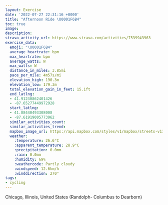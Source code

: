 ```yaml
---
layout: Exercise
date: '2022-07-27 22:31:16 +0000'
title: "Afternoon Ride \U0001F6B4"
toc: true
image:
description:
strava_activity_url: https://www.strava.com/activities/7539943963
exercise_data:
  emoji: "\U0001F6B4"
  average_heartrate: bpm
  max_heartrate: bpm
  average_watts: W
  max_watts: W
  distance_in_miles: 3.85mi
  pace_per_mile: 4m57s/mi
  elevation_high: 190.3m
  elevation_low: 179.3m
  total_elevation_gain_in_feet: 15.1ft
  end_latlng:
  - 41.91230862401426
  - -87.65277449972928
  start_latlng:
  - 41.88440493308008
  - -87.61919005773962
  similar_activities_count:
  similar_activities_trend:
  mapbox_image_url: https://api.mapbox.com/styles/v1/mapbox/streets-v11/static/path-5+787af2-1.0(ops~F%7CbxuOHXE%60%40%40dAK%40ENOPIlAGDKBALD%40I%3FCF%3F%5E%5CTBPD%5C%3F%5CCV%40PEf%40%3Fd%40Mn%40%40z%40JNOt%40%3Fz%40Sv%40A%60%40KX%3FHHXDv%40F%40KH%40d%40HXANRh%40KLE%5CBP%3Fp%40BHn%40LNj%40%40%5CFQG%60%40MBIHW%60%40ARN%3FL_%40ECJABFNn%40Bn%40CVEDFJ%5BLWf%40ARFWHX%40p%40FVV%5ENx%40D~BTn%40%40NDDGDAGDRS%3FMBK%3FBLKNM%3FUNoADg%40TKEc%40Fa%40%3Fg%40Ec%40%40MIFAMBHEc%40JMJKGOBIFIEIIIAEEMb%40q%40BGJCl%40Bf%40G%60BAhACFA%3FGE%5DAE%40c%40%3F_%40HaA%40U%3F%5BKIBg%40BOE%40FAEFYCEIAKOYFEFMFgAVMHKJGJBPMFIJ%3FNLPKLB%5CEHLT%3FPHPBLAHDNCH%40HFVEb%40Fx%40H%5EG%7CADb%40STCAIBIJ%3FFRVBt%40IT%40j%40Hd%40EVJRJ%60%40D%5CQNUGq%40Dc%40EAEKBSCKDKCOJSCO%40MEYFMCKBw%40C%7D%40Ii%40%40KAMDWBU%3FYDCFO%40MRG%3FIJKAMDJIEGGCEGi%40Gk%40AKHOAGDECEDKE%40%40YCcADCBACQCI%3FWMIDECGD_%40%40%5BMSCODIAYJY%40HCQJM%3FMSMBw%40%40DGJAKEGDUBQAOBGD%5BFk%40OGGs%40JUAIUCBHB%40BERE%40CIO%40a%40HEFI%40YAW%40KAK%40MEm%40P%5BEKHOCMI%5DCKHYFOJM%40ICa%40Ey%40D%5BCKDIEu%40BI%40a%40%3FQCCE%40aAEc%40BM%40%5DC%5B%3F%7D%40E%5BGKGC_AD%5BKCJIGs%40%3FKF%5D%40OFQIO%40OGKBOGQ%3FWE_%40CKD%5B%40OG%5BJ_%40Ce%40%3FkALYEMHYAc%40MWFOHYAi%40HGLAJD%5CCl%40%40NG%5ECXFr%40EVBd%40ET%3F%60%40%40%60%40BLGVANDN%3FZJbAGp%40DPAd%40%40ZK%5E%3Fj%40BL%40ABDEPBD%40XAhADbBEj%40a%40v%40e%40v%40_ArAIJID%5Dp%40G%3FMPEHc%40p%40KXGHIFGPeAtAEXIJGBYj%40_%40d%40i%40%60AgA~A_%40p%40a%40f%40iBpCoAtBi%40r%40s%40nAo%40pAKHSX%5Bt%40k%40v%40k%40j%40kAnBCAOHYZi%40bAK%5COPAJOBEJEDE%40CXYn%40ONYRAHQPSb%40eAxAIVy%40nAMJEHMNJVHDBL%3F%5EDTGPBd%40F%5E%3Fh%40IP%3FLGP%3FN%3FNF%5CBv%40DRKNCJBDKEEBKDc%40HE%3FEI%40FOQ%3FUBKDACKFEM%40),pin-s-s+e5b22e(-87.61919,41.8844),pin-s-f+89ae00(-87.65278000000004,41.91229999999996)/auto/800x800?access_token=pk.eyJ1Ijoiam9zaGJlY2ttYW4iLCJhIjoiY205eWR2aDd1MWZ6djJrbXc4a3M0bWZleiJ9.XiG9OWkNcZk2QzjJbxLB4A
  weather:
    :temperature: 26.6°C
    :apparent_temperature: 28.9°C
    :precipitation: 0.0mm
    :rain: 0.0mm
    :humidity: 69%
    :weathercode: Partly cloudy
    :windspeed: 12.6km/h
    :winddirection: 270°
tags:
- cycling
---
```

Chicago, Illinois, United States (Randolph- Columbus to Dearborn)
